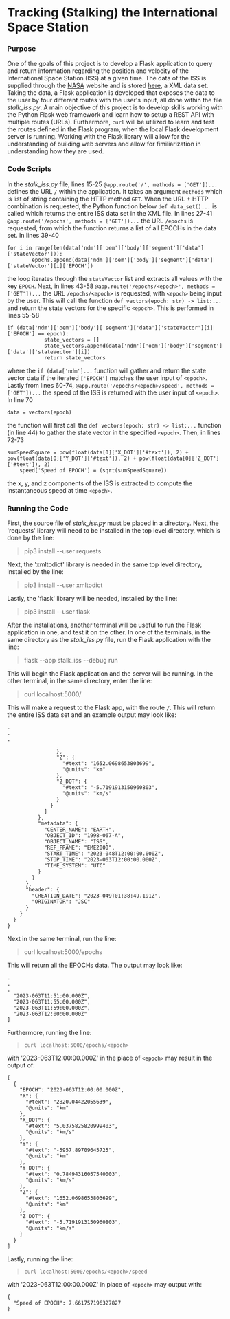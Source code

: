 # Tracking (Stalking) the International Space Station

### Purpose
One of the goals of this project is to develop a Flask application to query and return information regarding the position and velocity of the International Space Station (ISS) at a given time. The data of the ISS is supplied through the [NASA](https://spotthestation.nasa.gov/trajectory_data.cfm) website and is stored [here](https://nasa-public-data.s3.amazonaws.com/iss-coords/current/ISS_OEM/ISS.OEM_J2K_EPH.xml), a XML data set. Taking the data, a Flask application is developed that exposes the data to the user by four different routes with the user's input, all done within the file *stalk_iss.py*. A main objective of this project is to develop skills working with the Python Flask web framework and learn how to setup a REST API with multiple routes (URLs). Furthermore, `curl` will be utilized to learn and test the routes defined in the Flask program, when the local Flask development server is running. Working with the Flask library will allow for the understanding of building web servers and allow for fimiliarization in understanding how they are used.

### Code Scripts
In the *stalk_iss.py* file, lines 15-25 `@app.route('/', methods = ['GET'])...` defines the URL `/` within the application. It takes an argument `methods` which is list of string containing the HTTP method `GET`. When the URL + HTTP combination is requested, the Python function below `def data_set()...` is called which returns the entire ISS data set in the XML file. In lines 27-41 `@app.route('/epochs', methods = ['GET'])...` the URL `/epochs` is requested, from which the function returns a list of all EPOCHs in the data set. In lines 39-40
```
for i in range(len(data['ndm']['oem']['body']['segment']['data']['stateVector'])):
        epochs.append(data['ndm']['oem']['body']['segment']['data']['stateVector'][i]['EPOCH'])
```
the loop iterates through the `stateVector` list and extracts all values with the key `EPOCH`. Next, in lines 43-58 `@app.route('/epochs/<epoch>', methods = ['GET'])...` the URL `/epochs/<epoch>` is requested, with `<epoch>` being input by the user. This will call the function `def vectors(epoch: str) -> list:...` and return the state vectors for the specific `<epoch>`. This is performed in lines 55-58
```
if (data['ndm']['oem']['body']['segment']['data']['stateVector'][i]['EPOCH'] == epoch):
            state_vectors = []
            state_vectors.append(data['ndm']['oem']['body']['segment']['data']['stateVector'][i])
            return state_vectors
```
where the `if (data['ndm']...` function will gather and return the state vector data if the iterated `['EPOCH']` matches the user input of `<epoch>`. Lastly from lines 60-74, `@app.route('/epochs/<epoch>/speed', methods = ['GET'])...` the speed of the ISS is returned with the user input of `<epoch>`. In line 70
```
data = vectors(epoch)
```
the function will first call the `def vectors(epoch: str) -> list:...` function (in line 44) to gather the state vector in the specified `<epoch>`. Then, in lines 72-73
```
sumSpeedSquare = pow(float(data[0]['X_DOT']['#text']), 2) + pow(float(data[0]['Y_DOT']['#text']), 2) + pow(float(data[0]['Z_DOT']['#text']), 2)
    speed['Speed of EPOCH'] = (sqrt(sumSpeedSquare))
```
the x, y, and z components of the ISS is extracted to compute the instantaneous speed at time `<epoch>`.


### Running the Code
First, the source file of *stalk_iss.py* must be placed in a directory. Next, the 'requests' library will need to be installed in the top level directory, which is done by the line:
> pip3 install --user requests

Next, the 'xmltodict' library is needed in the same top level directory, installed by the line:
> pip3 install --user xmltodict

Lastly, the 'flask' library will be needed, installed by the line:
> pip3 install --user flask

After the installations, another terminal will be useful to run the Flask application in one, and test it on the other. In one of the terminals, in the same directory as the *stalk_iss.py* file, run the Flask application with the line:
> flask --app stalk_iss --debug run

This will begin the Flask application and the server will be running. In the other terminal, in the same directory, enter the line:
> curl localhost:5000/

This will make a request to the Flask app, with the route `/`. This will return the entire ISS data set and an example output may look like:
```
.
.
.

                },
                "Z": {
                  "#text": "1652.0698653803699",
                  "@units": "km"
                },
                "Z_DOT": {
                  "#text": "-5.7191913150960803",
                  "@units": "km/s"
                }
              }
            ]
          },
          "metadata": {
            "CENTER_NAME": "EARTH",
            "OBJECT_ID": "1998-067-A",
            "OBJECT_NAME": "ISS",
            "REF_FRAME": "EME2000",
            "START_TIME": "2023-048T12:00:00.000Z",
            "STOP_TIME": "2023-063T12:00:00.000Z",
            "TIME_SYSTEM": "UTC"
          }
        }
      },
      "header": {
        "CREATION_DATE": "2023-049T01:38:49.191Z",
        "ORIGINATOR": "JSC"
      }
    }
  }
}
```

Next in the same terminal, run the line:
> curl localhost:5000/epochs

This will return all the EPOCHs data. The output may look like: 
```
.
.
.
  "2023-063T11:51:00.000Z",
  "2023-063T11:55:00.000Z",
  "2023-063T11:59:00.000Z",
  "2023-063T12:00:00.000Z"
]
```

Furthermore, running the line:
> `curl localhost:5000/epochs/<epoch>`

with '2023-063T12:00:00.000Z' in the place of `<epoch>` may result in the output of:
```
[
  {
    "EPOCH": "2023-063T12:00:00.000Z",
    "X": {
      "#text": "2820.04422055639",
      "@units": "km"
    },
    "X_DOT": {
      "#text": "5.0375825820999403",
      "@units": "km/s"
    },
    "Y": {
      "#text": "-5957.89709645725",
      "@units": "km"
    },
    "Y_DOT": {
      "#text": "0.78494316057540003",
      "@units": "km/s"
    },
    "Z": {
      "#text": "1652.0698653803699",
      "@units": "km"
    },
    "Z_DOT": {
      "#text": "-5.7191913150960803",
      "@units": "km/s"
    }
  }
]
```

Lastly, running the line:
> `curl localhost:5000/epochs/<epoch>/speed`

with '2023-063T12:00:00.000Z' in place of `<epoch>` may output with:
```
{
  "Speed of EPOCH": 7.661757196327827
}
